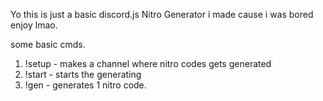 Yo this is just a basic discord.js Nitro Generator  i made cause i was bored enjoy lmao.

some basic cmds. 
1. !setup - makes a channel where nitro codes gets generated
2. !start - starts the generating
3. !gen - generates 1 nitro code.
